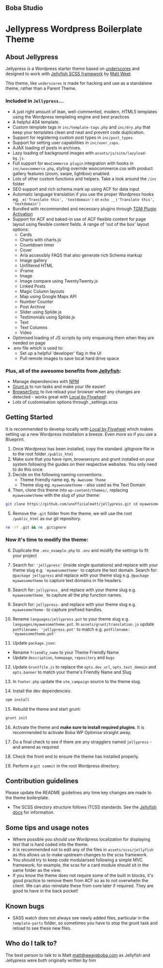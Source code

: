 ## Boba Studio

# Jellypress Wordpress Boilerplate Theme

## About Jellypress
Jellypress is a Wordpress starter theme based on [underscores](https://github.com/Automattic/_s) and designed to work with [Jellyfish SCSS framework](https://github.com/unofficialmatt/jellyfish) by [Matt Weet](https://github.com/unofficialmatt).

This theme, like `underscores` is made for hacking and use as a standalone theme, rather than a Parent Theme.

### Included in `Jellypress`...

* A just right amount of lean, well-commented, modern, HTML5 templates using the Wordpress templating engine and best practices
* A helpful 404 template.
* Custom template tags in `inc/template-tags.php` and `inc/dry.php` that keep your templates clean and neat and prevent code duplication.
* Support for registering custom post types in `inc/post_types`.
* Support for setting user capabilities in `inc/user_caps`.
* AJAX loading of posts in archives.
* Lazy loading of background images with `assets/js/site/lazyload-bg.js`.
* Full support for `WooCommerce plugin` integration with hooks in `inc/woocommerce.php`, styling override woocommerce.css with product gallery features (zoom, swipe, lightbox) enabled.
* Lots of other custom functions and helpers. Take a look around the `/inc` folder
* SEO support and rich schema mark up using ACF for data input
* Automatic language translation if you use the proper Wordpress hooks eg. `_e('Translate this', 'textdomain')` or `echo __('Translate this', 'textdomain')`
* Bundled with recommended and necessary plugins through [TGM Plugin Activation](http://tgmpluginactivation.com/)
* Support for ACF and baked-in use of ACF flexible content for page layout using flexible content fields. A range of 'out of the box' layout options:
  * Cards
  * Charts with charts.js
  * Countdown timer
  * Cover
  * Aria accessibly FAQS that also generate rich Schema markup
  * Image gallery
  * Unfiltered HTML
  * iFrame
  * Image
  * Image compare using TwentyTwenty.js
  * Linked Posts
  * Magic Column layouts
  * Map using Google Maps API
  * Number Counter
  * Post Archive
  * Slider using Splide.js
  * Testimonials using Splide.js
  * Text
  * Text Columns
  * Video
* Optimised loading of JS scripts by only enqueuing them when they are needed on page
* .env file which is used to:
  * Set up a helpful 'developer' flag in the UI
  * Pull remote images to save local hard drive space

### Plus, all of the awesome benefits from [Jellyfish](https://unofficialmatt.github.io/jellyfish/):
* Manage dependencies with [NPM](https://www.npmjs.com/)
* [Grunt.js](https://gruntjs.com/) to run tasks and make your life easier!
* [BrowserSync](https://www.browsersync.io/) to live reload your browser when any changes are detected - works great with [Local by Flywheel](https://localbyflywheel.com/)!
* Lots of customisation options through _settings.scss


## Getting Started

It is recommended to develop locally with [Local by Flywheel](https://localbyflywheel.com/) which makes setting up a new Wordpress installation a breeze. Even more so if you use a Blueprint.

1. Once Wordpress has been installed, copy the standard .gitignore file in to the root folder `/public_html`
2. Make sure that you have npm, browsersync and grunt installed on your system following the guides on their respective websites. You only need to do this once.
3. Decide on the following naming conventions:
   * Theme friendly name eg. `My Awesome Theme`
   * Theme slug eg. `myawesometheme` - also used as the Text Domain
4. Then, clone this theme into `wp-content/themes/`, replacing `myawesometheme` with the slug of your theme:

```bash
git clone https://github.com/unofficialmatt/jellypress.git cd myawesometheme
```

5. Remove the `.git` folder from the theme, we will use the root `/public_html` as our git repository.

```bash
rm -rf .git && rm .gitignore
```

### Now it's time to modify the theme:

6. Duplicate the `.env_example.php` to `.env` and modify the settings to fit your project

7. Search for: `'jellypress'` (inside single quotations) and replace with your theme slug e.g. `'myawesometheme'` to capture the text domain. Search for: `@package jellypress` and replace with your theme slug e.g. `@package myawesometheme` to capture text domains in file headers.

8. Search for: `jellypress_` and replace with your theme slug e.g. `myawesometheme_` to capture all the php function names.

9. Search for: `jellypress-` and replace with your theme slug e.g. `myawesometheme-` to capture prefixed handles.

10. Rename `languages/jellypress.pot` to your theme slug e.g. `languages/myawesometheme.pot`. In `assets/grunt/translation.js` update `potFilename: 'jellypress.pot'` to match e.g. `potFilename: 'myawesometheme.pot'`

11. Update `package.json`:
  * Rename `friendly_name` to your Theme Friendly Name
  * Update `description`, `homepage`, `repository` and `bugs`

12. Update `Gruntfile.js` to replace the `opts.dev_url`, `opts.text_domain` and `opts.banner` to match your theme's Friendly Name and Slug

13. In `footer.php` update the `utm_campaign` source to the theme slug.

14. Install the dev dependencies:

```bash
npm install
```

15. Rebuild the theme and start grunt:

```bash
grunt init
```
16. Activate the theme and **make sure to install required plugins**. It is recommended to activate Boba WP Optimise straight away.

17. Do a final check to see if there are any stragglers named `jellypress` - and amend as required

18. Check the front end to ensure the theme has installed properly.

19. Perform a `git commit` in the root Wordpress directory.

## Contribution guidelines

Please update the README guidelines any time key changes are made to the theme boilerplate.

- The SCSS directory structure follows ITCSS standards. See the [Jellyfish docs](https://github.com/unofficialmatt/jellyfish) for information.

## Some tips and usage notes
- Where possible you should use Wordpress localization for displaying text that is hard coded into the theme.
- It is recommended not to edit any of the files in `assets/scss/jellyfish` as this allows us to make upstream changes to the scss framework.
- You should try to keep code modularised following a simple MVC framework; for example, the scss for a card module should sit in the same folder as the view.
- If you know the theme does not require some of the built in blocks, it's good practice to remove them from ACF so as to not overwhelm the client. We can also reinstate these from core later if required. They are good to have in the back pocket!

## Known bugs
- SASS watch does not always see newly added files, particular in the `template-parts` folder, so sometimes you have to stop the grunt task and reload to see these new files.

## Who do I talk to?
The best person to talk to is Matt [matt@weareboba.com](matt@weareboba.com) as Jellyfish and Jellypress were both originally written by him
